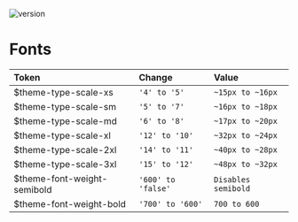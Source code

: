![version](https://img.shields.io/badge/ncids-2.3.0-bd0246.svg?style=flat)

# Fonts

| Token                       | Change             | Value               |
| :-------------------------- | :----------------- | :------------------ |
| $theme-type-scale-xs        | `'4' to '5'`       | `~15px to ~16px`    |
| $theme-type-scale-sm        | `'5' to '7'`       | `~16px to ~18px`    |
| $theme-type-scale-md        | `'6' to '8'`       | `~17px to ~20px`    |
| $theme-type-scale-xl        | `'12' to '10'`     | `~32px to ~24px`    |
| $theme-type-scale-2xl       | `'14' to '11'`     | `~40px to ~28px`    |
| $theme-type-scale-3xl       | `'15' to '12'`     | `~48px to ~32px`    |
| $theme-font-weight-semibold | `'600' to 'false'` | `Disables semibold` |
| $theme-font-weight-bold     | `'700' to '600'`   | `700 to 600`        |
